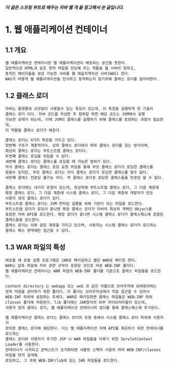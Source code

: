 ***이 글은 스프링 부트로 배우는 자바 웹 개 을 참고해서 쓴 글입니다.***
# 1. 웹 애플리케이션 컨테이너
## 1.1 개요
    웹 애플리케이션 컨테이너란 웹 애플리케이션이 배포되는 공간을 뜻한다.
    일반적으로 HTML과 같은 정적 파일을 전당해 주는 역활을 웹 서버라 칭하고,
    동적인 페이지들을 생성 가능한 서버를 웹 애츨리케이션 서버(WAS) 한다.
    WAS가 어떻게 웹 애플리케이션을 인식하고 동작하는지 알기위해 클래스 로더를 알아야한다.
    
## 1.2 클래스 로더
    자바는 플랫폼에 상관없이 사용할수 있는 특징이 있는데, 이 특징을 실행하게 한 기술이
    클래스 로더 이다. 자바 코드를 작성한 후 컴파일 하면 해당 코드는 JVM에서 실행
    가능한 상태가 되는데, 이때 JVM이 클래스를 실행하기 위해 클래스를 로덩하는 과정이 필요한데,
    이 역활을 클래스 로더가 해준다.
    
    클래스 로더는 4가지 특징을 가지고 있다.
    첫번째 구조가 계층적이다. 상위 클래스 로더에서 하위 클래스 로더를 갖는 방식이며,
    최상위 클래스 로더는 부트스트랩 클래스 로더다.
    두번째 클래스 로딩을 위임할 수 있다.
    세번째 클래스 로더는 클래스를 로딩할 때 가능한 범위가 있다.
    자식 클래스 로더는 클래스 로딩 요청 위임을 통해 부모 클래스 로더가 로딩한 클래스를
    찾을수 있지만, 부모 클래스 로더는 자식 클래스 로더가 로딩한 클래스를 알수 없다.
    네번째 클래스 언로딩 불가능 이다. 즉 클래스 로더로 로딩한 클래스들을 언로딩 할 수 없다.
    
    클래스 로더에는 네가지 유형이 있는데, 최상위에 부트스트랩 클래스 로더, 그 다음 계층에
    확장 클래스 로더, 그 다음 계층에 시스템 클래스 로더, 그 다음 계층에 개발자가 만든
    사용자 정의 클래스 로더가 있다.
    부트스트랩 클래스 로더는 JVM 런타임 실행을 위해 기반이 되는 파일을 로드한다.
    부트스트랩 로더가 로딩이 끝나면 확장 클래스 로더가 자바의 최상위 객체인 Object를
    포함한 자바 API를 로드한다. 확장 로더가 끝나면 시스템 클래스 로더가 클래스패스에 포함된
    클래스들을 로드한다.
    클래스 로더는 이와 같은 계층을 가지고 있으며, 사용자는 시스템 클래스 로더가 로드하는
    클래스 패스 영역에만 접근할 수 있다.
    
## 1.3 WAR 파일의 특성
    배포할 때 로컬 실행 프로그램은 JAR로 패키징하고 웹은 WAR로 패키징 한다.
    WAR는 압축 파일에 자바 관련 규악이 포함된 것으로 바로 WEB-INF 폴더다.
    웹 애플리케이션 컨테이너는 WAR 파일의 WEB-INF 폴더를 기준으로 클래스 파일들을 로드한다.
    
    content directory 는 webapp 또는 web 과 같은 이름으로 브라우저에 보여줘야하는
    정적 자원을 관리하기 위한 폴더다. 이 폴더는 브라우저상에서 직접 접근할 수 있어서
    WEB-INF 하위에 설정하는 추세다. WAR로 패키징하면 클래스 파일들은 WEB-INF 하위
    classes 폴더에 저장된다. lib 폴더에는 JAR형식의 외부 라이브러리들이 있는데,
    사용자 정의 클래스 로더, 웹 애플리케이션 컨테이너의 로더를 통해 클래스패스에 추가된다.
    
    웹 애플리케이션 클래스 로더는 클래스 로더의 유형 중에서 시스템 클래스 로더 하위에 사용자가
    정의한 클래스 로더에 해당한다. 이는 웹 애플리케이션 자체 API를 제공하기 위한 컨테이너를 로드하는
    클래스 로더와 사용자가 추가한 JSP 나 WAR 파일들을 다루기 위한 ServletContext Loader를 사용한다.
    컨테이너가 시작되고 콘텍스트가 초기화되면 서블릿 스펙의 사항의 따라 WEB-INF/classes 파일을 먼저 검색해
    로딩하고, 그 후에 WEB-INF/lib에 있는 JAR 파일들을 로드한다.
    